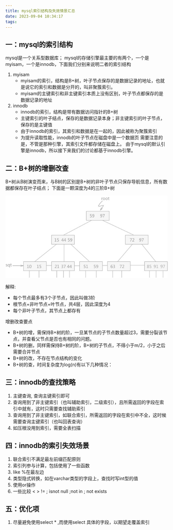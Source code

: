 ```yaml
---
title: mysql索引结构及失效情景汇总
date: 2023-09-04 10:34:17
tags:
---
```

## 一：mysql的索引结构

mysql是一个关系型数据库；
mysql的存储引擎最主要的有两个，一个是myisam，一个是innodb，下面我们分别来说明二者的索引结构
1. myisam
    * myisam的索引，结构是B+树，叶子节点保存的是数据记录的地址，也就是说它的索引和数据是分开的，叫非聚簇索引。
    * myisam的主键索引和非主键索引本质上没有区别，叶子节点都保存的是数据记录的地址
2. innodb
    * innodb的索引，结构是带有数据访问指针的B+树
    * 主键索引的叶子结点，保存的是数据记录本身；非主键索引的叶子节点，保存的是主键值
    * 由于innodb的索引，其索引和数据是在一起的，因此被称为聚簇索引
    * 为提升读取性能，innodb的叶子节点在磁盘中是一个数据页
需要注意的是，不管是那种引擎，其索引文件都存储在磁盘上。
由于mysql的默认引擎是innodb，所以接下来我们的讨论都基于innodb引擎。

## 二：B+树的增删改查

B+树从B树演变而来，与B树的区别是B+树的非叶子节点只保存导航信息，所有数据都保存在叶子结点；
下面是一颗深度为4的三阶B+树

![b+tree](/pic/bjiatree.jpg)

解释:
* 每个节点最多有3个子节点，因此叫做3阶
* 根节点+非叶节点+叶节点，共4层，因此深度为4
* 每个非叶子节点，其节点上都存有

增删改查要点
* B+树的增，需保持B+树的阶，一旦某节点的子节点数量超过3，需要分裂该节点，并查看父节点是否也有相同的问题。
* B+树的删，同样需保持B+树的阶，B+树的子节点，不得小于m/2，小于之后需要合并节点
* B+树的改，不存在节点结构的变化
* B+树的查，时间复杂度为log(n)有以下几种情况：

## 三：innodb的查找策略

1. 主键查询, 查询主键索引即可
2. 查询用到了非主键索引（也叫辅助索引，二级索引），且所需返回的字段在索引中就有，这时只需要查找辅助索引
3. 查询用到了非主键索引，如联合索引，所需返回的字段在索引中不全，这时候需要查询主键索引（也叫回表查询）
4. 如压根没用到索引，需要全表扫描

## 四：innodb的索引失效场景
1. 联合索引不满足最左前缀匹配原则
2. 索引列参与计算，包括使用了一些函数
3. like %在最左边
4. 类型隐式转换，如在varchar类型的字段上，查找时写int型的值
5. 使用or操作
6. 一些比较  <  > != ; isnot null ;not in ; not exists


## 五：优化项
1. 尽量避免使用select * ,而使用select 具体的字段，以期望走覆盖索引